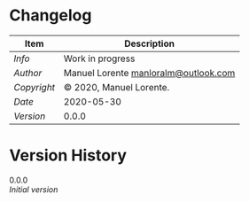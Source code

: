 Changelog
==============
| Item     		| Description |
| ----------- 	| ----------- |
| *Info*  		| Work in progress|
| *Author*  	| Manuel Lorente <manloralm@outlook.com> |
| *Copyright*  	| © 2020, Manuel Lorente.       |
| *Date*  		| 2020-05-30 |
| *Version*  	| 0.0.0 |

Version History
===============
0.0.0  
		*Initial version*